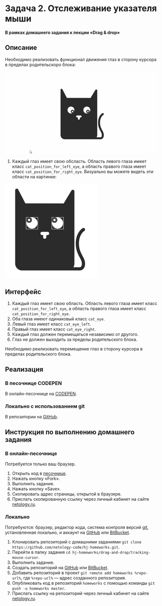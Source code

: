 # Задача 2. Отслеживание указателя мыши

#### В рамках домашнего задания к лекции «Drag & drop»

## Описание

Необходимо реализовать функционал движения глаз в сторону курсора в пределах родительскоро блока:

![Отслеживание указателя мыши](./res/2.gif)

1. Каждый глаз имеет свою обсласть. Область левого глаза имеет класс `cat_position_for_left_eye`, а область правого глаза имеет класс `cat_position_for_right_eye`. Визуально вы можете видеть эти области на картинке:

![Область глаз](./res/eyes.PNG)

## Интерфейс

1. Каждый глаз имеет свою область. Область левого глаза имеет класс `cat_position_for_left_eye`, а область правого глаза имеет класс `cat_position_for_right_eye`.
2. Оба глаза имеют одинаковый класс `cat_eye`. 
3. Левый глаз имеет класс `cat_eye_left`.
4. Правый глаз имеет класс `cat_eye_right`.
5. Каждый глаз должен перемещаться независимо от другого.
6. Глаз не должен выходить за пределы родительского блока. 

Необходимо реализовать перемещение глаз в сторону курсора в пределах родительского блока.

## Реализация

### В песочнице CODEPEN

В онлайн-песочнице на [CODEPEN](https://codepen.io/Netology/pen/EpejoB).

### Локально с использованием git

В репозитории на [GitHub](https://github.com/netology-code/hj-homeworks/tree/master/drag-and-drop/tracking-mouse-cursor).

## Инструкция по выполнению домашнего задания

### В онлайн-песочнице

Потребуется только ваш браузер.

1. Открыть код в [песочнице](https://codepen.io/Traktaran/pen/wxeQvE).
2. Нажать кнопку «Fork».
3. Выполнить задание.
4. Нажать кнопку «Save».
5. Скопировать адрес страницы, открытой в браузере.
6. Прислать скопированную ссылку через личный кабинет на сайте [netology.ru](http://netology.ru/).    

### Локально

Потребуются: браузер, редактор кода, система контроля версий [git](https://git-scm.com), установленная локально, и аккаунт на [GitHub](https://github.com/) или [BitBucket](https://bitbucket.org/).

1. Клонировать репозиторий с домашними заданиями `git clone https://github.com/netology-code/hj-homeworks.git`.
2. Перейти в папку задания `cd hj-homeworks/drag-and-drop/tracking-mouse-cursor`.
3. Выполнить задание.
4. Создать репозиторий на [GitHub](https://github.com/) или [BitBucket](https://bitbucket.org/).
5. Добавить репозиторий в проект `git remote add homeworks %repo-url%`, где `%repo-url%` — адрес созданного репозитория.
6. Опубликовать код в репозиторий `homeworks` с помощью команды `git push -u homeworks master`.
7. Прислать ссылку на репозиторий через личный кабинет на сайте [netology.ru](http://netology.ru/).
